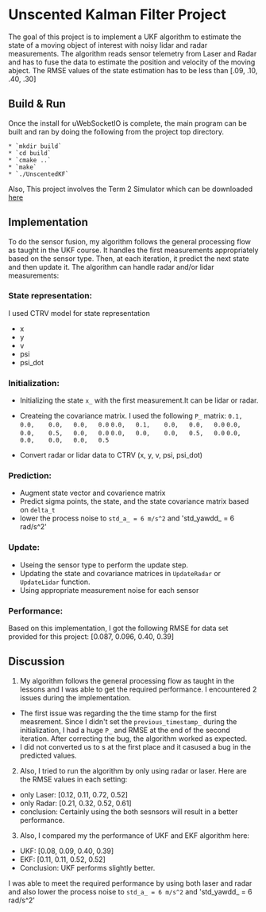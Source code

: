 # Unscented Kalman Filter Project
The goal of this project is to implement a UKF algorithm to estimate the state of a moving object of interest with noisy lidar and radar measurements. The algorithm reads sensor telemetry from Laser and Radar and has to fuse the data to estimate the position and velocity of the moving abject. The RMSE values of the state estimation has to be less than [.09, .10, .40, .30]

## Build & Run
Once the install for uWebSocketIO is complete, the main program can be built and ran by doing the following from the project top directory.

    * `mkdir build`
    * `cd build`
    * `cmake ..`
    * `make`
    * `./UnscentedKF`



Also, This project involves the Term 2 Simulator which can be downloaded [here](https://github.com/udacity/self-driving-car-sim/releases)

## Implementation
To do the sensor fusion, my algorithm follows the general processing flow as taught in the UKF course. It handles the first measurements appropriately based on the sensor type. Then, at each iteration, it predict the next state and then update it. The algorithm can handle radar and/or lidar measurements:

### State representation:
I used CTRV model for state representation
  * x
  * y
  * v
  * psi
  * psi_dot

### Initialization:
   * Initializing the state `x_` with the first measurement.It can be lidar or radar.
   * Createing the covariance matrix. I used the following `P_` matrix:
             `0.1,   0.0,    0.0,   0.0,   0.0`
             `0.0,   0.1,    0.0,   0.0,   0.0`
             `0.0,   0.0,    0.5,   0.0,   0.0`
             `0.0,   0.0,    0.0,   0.5,   0.0`
             `0.0,   0.0,    0.0,   0.0,   0.5`

   * Convert radar or lidar data to CTRV (x, y, v, psi, psi_dot)
     
### Prediction:
   * Augment state vector and covarience matrix
   * Predict sigma points, the state, and the state covariance matrix based on `delta_t`
   * lower the process noise to `std_a_ = 6 m/s^2` and 'std_yawdd_ = 6 rad/s^2'

### Update:
   * Useing the sensor type to perform the update step.
   * Updating the state and covariance matrices in `UpdateRadar` or `UpdateLidar` function.
   * Using appropriate measurement noise for each sensor

       
### Performance:
Based on this implementation, I got the following RMSE for data set provided for this project: [0.087, 0.096, 0.40, 0.39]

       
## Discussion
1. My algorithm follows the general processing flow as taught in the lessons and I was able to get the required performance. I encountered 2 issues during the implementation.
  * The first issue was regarding the the time stamp for the first measrement. Since I didn't set the `previous_timestamp_` during the initialization, I had a huge `P_` and RMSE at the end of the second iteration. After correcting the bug, the algorithm worked as expected.
  * I did not converted us to s at the first place and it casused a bug in the predicted values.

2. Also, I tried to run the algorithm by only using radar or laser. Here are the RMSE values in each setting:
  * only Laser: [0.12, 0.11, 0.72, 0.52]
  * only Radar: [0.21, 0.32, 0.52, 0.61]
  * conclusion: Certainly using the both sesnsors will result in a better performance.

3. Also, I compared my the performance of UKF and EKF algorithm here:
  * UKF: [0.08, 0.09, 0.40, 0.39]
  * EKF: [0.11, 0.11, 0.52, 0.52]
  * Conclusion: UKF performs slightly better.

I was able to meet the required performance by using both laser and radar and also lower the process noise to `std_a_ = 6 m/s^2` and 'std_yawdd_ = 6 rad/s^2'





